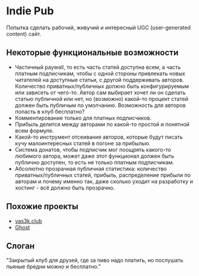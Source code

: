 # Indie Pub

Попытка сделать рабочий, живучий и интересный UGC (user-generated content) сайт.

## Некоторые функциональные возможности
- Частичный paywall, то есть часть статей доступна всем, а часть платным подписчикам, чтобы с одной стороны привлекать новых читателей на доступные статьи, с другой поддерживать авторов. Количество приватных/публичных должно быть конфигурируемым или зависеть от чего-то. Автор сам выбирает хочет ли он сделать статью публичной или нет, но (возможно) какой-то процент статей должен быть публичым по умолчанию. Возможность для авторов попасть в клуб бесплатно?
- Комментирование только для платных подписчиков.
- Прибыль делится между авторами по какой-то простой и понятной всем формуле.
- Какой-то инструмент отсеивания авторов, которые будут писать кучу малоинтересных статей в погоне за прибылью.
- Система донатов, чтобы подписчик мог поощрять какого-то любимого автора, может даже этот функционал должен быть публично доступен, то есть не только платным подписчикам.
- Абсолютно прозрачная публичная статистика: количество приватных/публичных статей, прибыль, распределение прибыли по авторам и почему именно так, даже сколько уходит на разработку и хостинг - всё должно быть прозрачно.

## Похожие проекты
- [vas3k.club](https://github.com/vas3k/vas3k.club)
- [Ghost](https://github.com/TryGhost/Ghost)

## Слоган
"Закрытый клуб для друзей, где за пиво надо платить, но послушать пьяные бредни можно и бесплатно."
